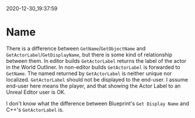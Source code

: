 2020-12-30_19:37:59

# Name

There is a difference between `GetName`/`GetObjectName` and `GetActorLabel`/`GetDisplayName`, but there is some kind of relationship between them.
In editor builds `GetActorLabel` returns the label of the actor in the World Outliner.
In non-editor builds `GetActorLabel` is forwarded to `GetName`.
The named returned by `GetActorLabel` is neither unique nor localized.
`GetActorLabel` should not be displayed to the end-user.
I assume end-user here means the player, and that showing the Actor Label to an Unreal Editor user is OK.

I don't know what the difference between Blueprint's `Get Display Name` and C++'s `GetActorLabel` is.